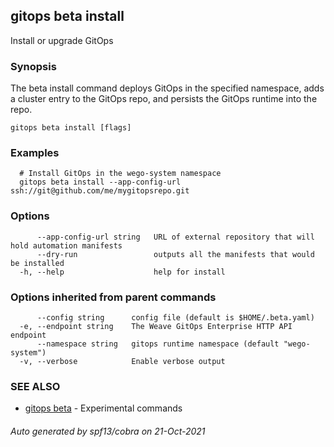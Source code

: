 ## gitops beta install

Install or upgrade GitOps

### Synopsis

The beta install command deploys GitOps in the specified namespace, 
adds a cluster entry to the GitOps repo, and persists the GitOps runtime into the
repo.

```
gitops beta install [flags]
```

### Examples

```
  # Install GitOps in the wego-system namespace
  gitops beta install --app-config-url ssh://git@github.com/me/mygitopsrepo.git
```

### Options

```
      --app-config-url string   URL of external repository that will hold automation manifests
      --dry-run                 outputs all the manifests that would be installed
  -h, --help                    help for install
```

### Options inherited from parent commands

```
      --config string      config file (default is $HOME/.beta.yaml)
  -e, --endpoint string    The Weave GitOps Enterprise HTTP API endpoint
      --namespace string   gitops runtime namespace (default "wego-system")
  -v, --verbose            Enable verbose output
```

### SEE ALSO

* [gitops beta](gitops_beta.md)	 - Experimental commands

###### Auto generated by spf13/cobra on 21-Oct-2021
